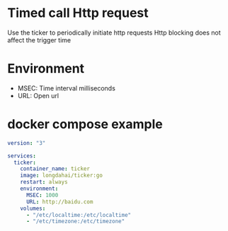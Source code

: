 # Timed call Http request
Use the ticker to periodically initiate http requests
Http blocking does not affect the trigger time

# Environment
- MSEC: Time interval milliseconds
- URL: Open url

# docker compose example
``` yml
version: "3"

services:
  ticker:
    container_name: ticker
    image: longdahai/ticker:go
    restart: always
    environment:
      MSEC: 1000
      URL: http://baidu.com
    volumes:
      - "/etc/localtime:/etc/localtime"
      - "/etc/timezone:/etc/timezone"
```